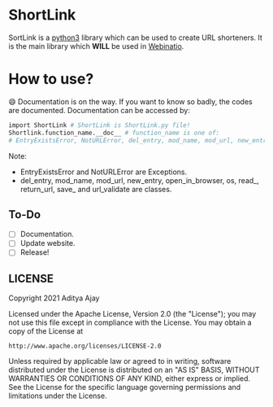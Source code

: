 # ShortLink

SortLink is a [python3](https://python.org) library which can be used to create URL shorteners. It is the main library which **WILL** be used in [Webinatio](https://github.com/astrocyber/Webinatio).

# How to use?

😄 Documentation is on the way. If you want to know so badly, the codes are documented. Documentation can be accessed by:

```bash
import ShortLink # ShortLink is ShortLink.py file!
Shortlink.function_name.__doc__ # function_name is one of:
# EntryExistsError, NotURLError, del_entry, mod_name, mod_url, new_entry, open_in_browser, os, read_, return_url, save_ ,url_validate
```
Note: 
- EntryExistsError and NotURLError are Exceptions.
- del_entry, mod_name, mod_url, new_entry, open_in_browser, os, read_, return_url, save_  and url_validate are classes.

## To-Do


- [ ] Documentation.
- [ ] Update website.
- [ ] Release!

## LICENSE

Copyright 2021 Aditya Ajay

Licensed under the Apache License, Version 2.0 (the "License");
you may not use this file except in compliance with the License.
You may obtain a copy of the License at

    http://www.apache.org/licenses/LICENSE-2.0

Unless required by applicable law or agreed to in writing, software
distributed under the License is distributed on an "AS IS" BASIS,
WITHOUT WARRANTIES OR CONDITIONS OF ANY KIND, either express or implied.
See the License for the specific language governing permissions and
limitations under the License.
